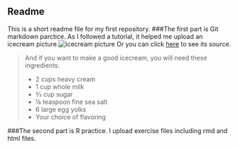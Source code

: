 ## Readme

This is a short readme file for my first repository. 
###The first part is Git markdown parctice.
As I followed a tutorial, it helped me upload an icecream picture.![icecream picture](https://github.com/HuixinJin/StatisticalAnalysis/blob/master/icecream.JPG)
Or you can click [here](https://github.com/HuixinJin/StatisticalAnalysis/blob/master/icecream.JPG) to see its source.

>And if you want to make a good icecream, you will need these ingredients:
>* 2 cups heavy cream
>* 1 cup whole milk
>* ⅔ cup sugar
>* ⅛ teaspoon fine sea salt
>* 6 large egg yolks
>* Your choice of flavoring

###The second part is R practice.
I upload exercise files including rmd and html files.
